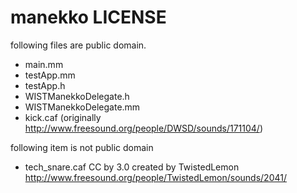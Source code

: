 # manekko LICENSE
following files are public domain.
- main.mm
- testApp.mm
- testApp.h
- WISTManekkoDelegate.h
- WISTManekkoDelegate.mm
- kick.caf (originally http://www.freesound.org/people/DWSD/sounds/171104/)

following item is not public domain
- tech_snare.caf
		CC by 3.0
		created by TwistedLemon
		http://www.freesound.org/people/TwistedLemon/sounds/2041/
